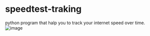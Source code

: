 # speedtest-traking
python program that halp you to track your internet speed over time.
![image](https://user-images.githubusercontent.com/87757968/219075903-7519c252-d222-4784-8f69-8d4753604bf3.png)
